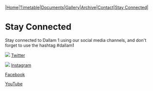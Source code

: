|[Home](https://dallam1.github.io/)|[Timetable](https://dallam1.github.io/timetable)|[Documents](https://dallam1.github.io/documents)|[Gallery](https://dallam1.github.io/gallery)|[Archive](https://dallam1.github.io/archive)|[Contact](https://dallam1.github.io/contact)|[Stay Connected](https://dallam1.github.io/stayconnected)|

# Stay Connected

Stay connected to Dallam 1 using our social media channels, and don't forget to use the hashtag #dallam1

[![ ](https://previews.dropbox.com/p/thumb/AA3oVsTffJheMOxCtE2qz8TjIYyGCbz4NZ4XL78qSoLeaPEVzK8TXFBvc_1CuYEdRdmX-PTdGyn6MacuNjDVcAhMgb0c5qVbHBSXRtz3k5XyMAxRsKWNbG171n8SfGVxHV4gTHVc_cChPC5HE6_ZK6Ltc3DXkzEkNfVEs7ALAVY7JECWg2HcpyiGFEycvNuFYz3koYDhQKqE6KUcAN6bkjHT99YaY_1ITcbVFX86YbyNCdH6znLfxrjzR6FVU-fh1WcsCALiez1ati1u-iAc6sDyxza3hAi46VMxjg8Nwpa38DPxntQ2HFvQh5NDRoTwGi9IQAztAh-XuKLYoKIAwoLQvT_tBS7m73T4QtpWlsu9PQ/p.jpeg?fv_content=true&size_mode=5)](https://twitter.com/dallam1cpas) [Twitter](https://twitter.com/dallam1cpas)

[![ ](https://previews.dropbox.com/p/thumb/AA3UZb-q38Fnle1dzxRGhFpux4fJAt4AXsUPU_BW3K-t2j1lLmcD7IVtvOY1C0lUWTW4KpIsLcFGcqr4BXVOHtUeVqE6TsH7vPFx_Lu1JRGWODpZ08GXYWvrV_rBL8n_vgHRxrobna6cpQEo8oYTiea5nnnONyj83Zp0dHaSrUVTwuTR1LkuFo1Uc4Xy6oLZaOK3PyOV9_ACCLgoutNDg6uZMn-jLPnsJ_uPVvta5AezN5K_eX7eHCh9oBssxv5lSWiwwy1tl3s4FY5Tu7yHPloZ2ipXc6ROde9G1Uf-n9APEYgZsrXg3HeczVO2rAYxM0A_3bsjLv-GqA-lKncsT0skLpkjGrAm4zctFVqKk1Nk1g/p.jpeg?fv_content=true&size_mode=5)](https://www.instagram.com/dallam1cpas/) [Instagram](https://www.instagram.com/dallam1cpas/)

[Facebook](https://www.facebook.com/groups/dallam1)

[YouTube](https://www.youtube.com/channel/UCtuoiH_Q1N0NPSMMSbiTKbA)
